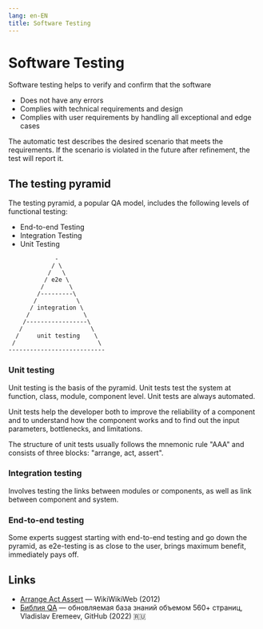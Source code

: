 ```yaml
---
lang: en-EN
title: Software Testing
---
```

# Software Testing

Software testing helps to verify and confirm that the software
- Does not have any errors
- Complies with technical requirements and design
- Complies with user requirements by handling all exceptional and edge cases

The automatic test describes the desired scenario that meets the requirements. If the scenario is violated in the future after refinement, the test will report it.

## The testing pyramid

The testing pyramid, a popular QA model, includes the following levels of functional testing:
- End-to-end Testing
- Integration Testing
- Unit Testing

```
             -             
            / \            
           /   \           
          / e2e \          
         /       \         
        /---------\        
       /           \       
      / integration \      
     /               \     
    /-----------------\    
   /                   \   
  /     unit testing    \  
 /                       \ 
---------------------------
```

### Unit testing

Unit testing is the basis of the pyramid. Unit tests test the system at function, class, module, component level. Unit tests are always automated.

Unit tests help the developer both to improve the reliability of a component and to understand how the component works and to find out the input parameters, bottlenecks, and limitations.

The structure of unit tests usually follows the mnemonic rule "AAA" and consists of three blocks: "arrange, act, assert".

### Integration testing

Involves testing the links between modules or components, as well as link between component and system.

### End-to-end testing

Some experts suggest starting with end-to-end testing and go down the pyramid, as e2e-testing is as close to the user, brings maximum benefit, immediately pays off.

## Links
- [Arrange Act Assert](https://wiki.c2.com/?ArrangeActAssert) — WikiWikiWeb (2012)
- [Библия QA](https://github.com/VladislavEremeev/QA_bible) — обновляемая база знаний объемом 560+ страниц, Vladislav Eremeev, GitHub (2022) 🇷🇺
